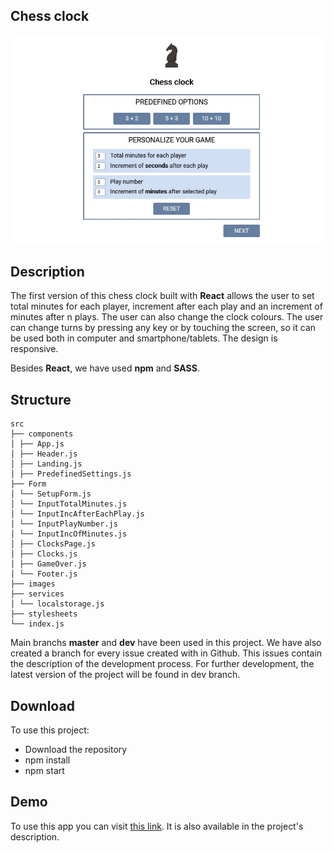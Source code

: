 ## Chess clock

![Landing Screenshot](https://github.com/evaferrerasbr/chess-clock/blob/master/src/images/readme/landing.JPG)

## Description

The first version of this chess clock built with **React** allows the user to set total minutes for each player, increment after each play and an increment of minutes after n plays. The user can also change the clock colours. The user can change turns by pressing any key or by touching the screen, so it can be used both in computer and smartphone/tablets. The design is responsive.

Besides **React**, we have used **npm** and **SASS**.

## Structure

```
src
├── components
│ ├── App.js
│ ├── Header.js
│ ├── Landing.js
│ ├── PredefinedSettings.js
├── Form
│ └── SetupForm.js
│ └── InputTotalMinutes.js
│ └── InputIncAfterEachPlay.js
│ └── InputPlayNumber.js
│ └── InputIncOfMinutes.js
│ ├── ClocksPage.js
│ ├── Clocks.js
│ ├── GameOver.js
│ └── Footer.js
├── images
├── services
│ └── localstorage.js
├── stylesheets
└── index.js
```

Main branchs **master** and **dev** have been used in this project. We have also created a branch for every issue created with in Github. This issues contain the description of the development process. For further development, the latest version of the project will be found in dev branch.

## Download

To use this project:

- Download the repository
- npm install
- npm start

## Demo

To use this app you can visit [this link](https://evaferrerasbr.github.io/chess-clock/#/). It is also available in the project's description.
